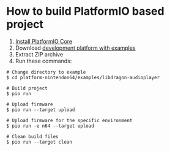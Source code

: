 How to build PlatformIO based project
=====================================

1. [Install PlatformIO Core](https://docs.platformio.org/page/core.html)
2. Download [development platform with examples](https://github.com/maxgerhardt/platform-nintendon64/archive/main.zip)
3. Extract ZIP archive
4. Run these commands:

```shell
# Change directory to example
$ cd platform-nintendon64/examples/libdragon-audioplayer

# Build project
$ pio run

# Upload firmware
$ pio run --target upload

# Upload firmware for the specific environment
$ pio run -e n64 --target upload

# Clean build files
$ pio run --target clean
```
